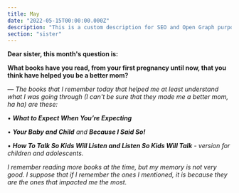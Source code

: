 ```yaml
---
title: May
date: "2022-05-15T00:00:00.000Z"
description: "This is a custom description for SEO and Open Graph purposes, rather than the default generated excerpt. Simply add a description field to the frontmatter."
section: "sister"
---
```


**Dear sister, this month's question is:**

**What books have you read, from your first pregnancy until now, that you think have helped you be a better mom?**

— *The books that I remember today that helped me at least understand what I was going through (I can't be sure that they made me a better mom, ha ha) are these:*

• ***What to Expect When You’re Expecting***

• ***Your Baby and Child*** *and* ***Because I Said So!***

• ***How To Talk So Kids Will Listen and Listen So Kids Will Talk*** *- version for children and adolescents.*

*I remember reading more books at the time, but my memory is not very good. I suppose that if I remember the ones I mentioned, it is because they are the ones that impacted me the most.*
